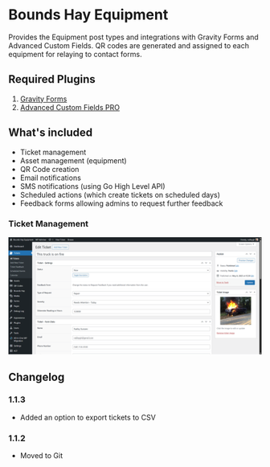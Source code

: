 # Bounds Hay Equipment

Provides the Equipment post types and integrations with Gravity Forms and Advanced Custom Fields. QR codes are generated and assigned to each equipment for relaying to contact forms.

## Required Plugins

1. [Gravity Forms](https://www.gravityforms.com/)
2. [Advanced Custom Fields PRO](https://www.advancedcustomfields.com/pro/)

## What's included

- Ticket management
- Asset management (equipment)
- QR Code creation
- Email notifications
- SMS notifications (using Go High Level API)
- Scheduled actions (which create tickets on scheduled days)
- Feedback forms allowing admins to request further feedback

### Ticket Management

![Screenshot of the Ticket screen](screenshot-1.png)

## Changelog

### 1.1.3
- Added an option to export tickets to CSV

### 1.1.2
- Moved to Git